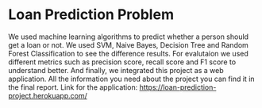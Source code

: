 # Loan Prediction Problem
We used machine learning algorithms to predict whether a person should get a loan or not. We used SVM, Naive Bayes, Decision Tree and Random Forest Classification to see the difference results. For evalutaion we used different metrics such as precision score, recall score and F1 score to understand better. And finally, we integrated this project as a web application. 
All the information you need about the project you can find it in the final report. Link for the application: https://loan-prediction-project.herokuapp.com/
